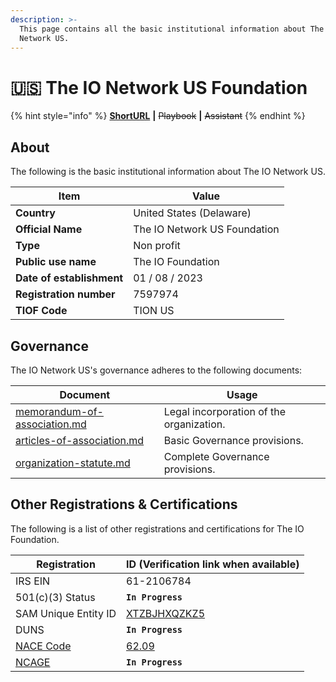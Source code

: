 ```yaml
---
description: >-
  This page contains all the basic institutional information about The IO
  Network US.
---
```


# 🇺🇸 The IO Network US Foundation

{% hint style="info" %}
[**ShortURL**](https://tiof.click/TIONUSInfo) **|** ~~Playbook~~ **|** ~~Assistant~~
{% endhint %}

## About

The following is the basic institutional information about The IO Network US.

| Item                      | Value                        |
| ------------------------- | ---------------------------- |
| **Country**               | United States (Delaware)     |
| **Official Name**         | The IO Network US Foundation |
| **Type**                  | Non profit                   |
| **Public use name**       | The IO Foundation            |
| **Date of establishment** | 01 / 08 / 2023               |
| **Registration number**   | 7597974                      |
| **TIOF Code**             | TION US                      |

## Governance

The IO Network US's governance adheres to the following documents:

| Document                                                                                         | Usage                                    |
| ------------------------------------------------------------------------------------------------ | ---------------------------------------- |
| [memorandum-of-association.md](../the-io-foundation-mtue/memorandum-of-association.md "mention") | Legal incorporation of the organization. |
| [articles-of-association.md](../the-io-foundation-mtue/articles-of-association.md "mention")     | Basic Governance provisions.             |
| [organization-statute.md](../the-io-foundation-mtue/organization-statute.md "mention")           | Complete Governance provisions.          |

## Other Registrations & Certifications

The following is a list of other registrations and certifications for The IO Foundation.

| Registration                                                                                                                                                      | ID (Verification link when available)                                                      |
| ----------------------------------------------------------------------------------------------------------------------------------------------------------------- | ------------------------------------------------------------------------------------------ |
| IRS EIN                                                                                                                                                           | 61-2106784                                                                                 |
| 501(c)(3) Status                                                                                                                                                  | **`In Progress`**                                                                          |
| SAM Unique Entity ID                                                                                                                                              | [XTZBJHXQZKZ5](https://unitedstatesbusinessregistration.us/check-sam-registration-status/) |
| DUNS                                                                                                                                                              | **`In Progress`**                                                                          |
| [NACE Code](https://ec.europa.eu/eurostat/ramon/nomenclatures/index.cfm?TargetUrl=LST\_CLS\_DLD\&StrNom=NACE\_REV2\&StrLanguageCode=EN\&StrLayoutCode=HIERARCHIC) | [62.09](https://nacev2.com/en/search?q=62.09)                                              |
| [NCAGE](https://eportal.nspa.nato.int/Codification/Support/en/Products/NCAGE/)                                                                                    | **`In Progress`**                                                                          |

